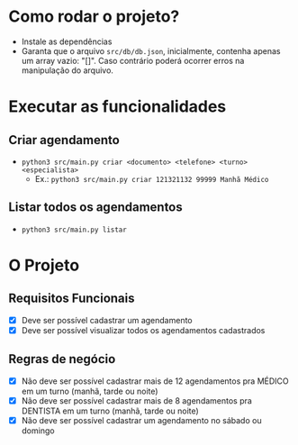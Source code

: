 # Como rodar o projeto?

- Instale as dependências
- Garanta que o arquivo `src/db/db.json`, inicialmente, contenha apenas um array vazio: "[]". Caso contrário poderá ocorrer erros na manipulação do arquivo.

# Executar as funcionalidades

## Criar agendamento

- `python3 src/main.py criar <documento> <telefone> <turno> <especialista>`
  - Ex.: `python3 src/main.py criar 121321132 99999 Manhã Médico`

## Listar todos os agendamentos

- `python3 src/main.py listar`

# O Projeto

## Requisitos Funcionais

- [x] Deve ser possível cadastrar um agendamento
- [x] Deve ser possível visualizar todos os agendamentos cadastrados

## Regras de negócio

- [x] Não deve ser possível cadastrar mais de 12 agendamentos pra MÉDICO em um turno (manhã, tarde ou noite)
- [x] Não deve ser possível cadastrar mais de 8 agendamentos pra DENTISTA em um turno (manhã, tarde ou noite)
- [x] Não deve ser possível cadastrar um agendamento no sábado ou domingo
